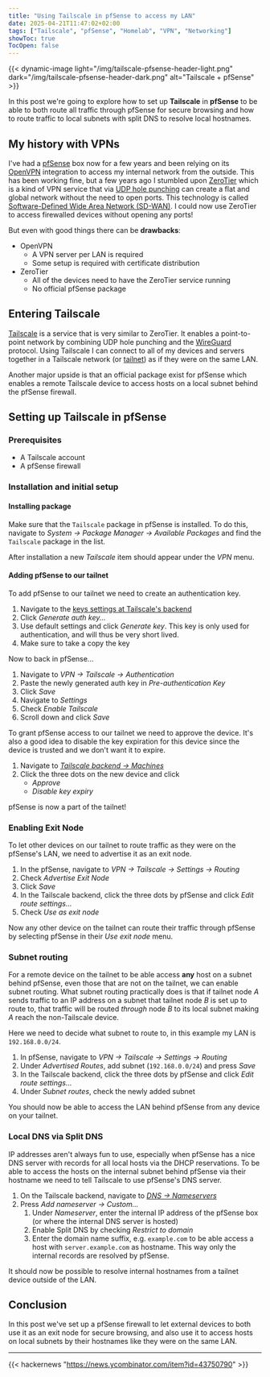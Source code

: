 ```yaml
---
title: "Using Tailscale in pfSense to access my LAN"
date: 2025-04-21T11:47:02+02:00
tags: ["Tailscale", "pfSense", "Homelab", "VPN", "Networking"]
showToc: true
TocOpen: false
---
```


{{< dynamic-image light="/img/tailscale-pfsense-header-light.png" dark="/img/tailscale-pfsense-header-dark.png" alt="Tailscale + pfSense" >}}

In this post we're going to explore how to set up **Tailscale** in **pfSense** to be able to both route all traffic through pfSense for secure browsing and how to route traffic to local subnets with split DNS to resolve local hostnames.


## My history with VPNs

I've had a [pfSense](https://www.pfsense.org/) box now for a few years and been relying on its [OpenVPN](https://en.wikipedia.org/wiki/OpenVPN) integration to access my internal network from the outside. This has been working fine, but a few years ago I stumbled upon [ZeroTier](https://www.zerotier.com/) which is a kind of VPN service that via [UDP hole punching](https://en.wikipedia.org/wiki/UDP_hole_punching) can create a flat and global network without the need to open ports. This technology is called [Software-Defined Wide Area Network (SD-WAN)](https://en.wikipedia.org/wiki/SD-WAN). I could now use ZeroTier to access firewalled devices without opening any ports!

But even with good things there can be **drawbacks**:

- OpenVPN
  - A VPN server per LAN is required
  - Some setup is required with certificate distribution
- ZeroTier
  - All of the devices need to have the ZeroTier service running
  - No official pfSense package


## Entering Tailscale

[Tailscale](https://tailscale.com/) is a service that is very similar to ZeroTier. It enables a point-to-point network by combining UDP hole punching and the [WireGuard](https://www.wireguard.com/) protocol. Using Tailscale I can connect to all of my devices and servers together in a Tailscale network (or [tailnet](https://tailscale.com/kb/1136/tailnet)) as if they were on the same LAN.

Another major upside is that an official package exist for pfSense which enables a remote Tailscale device to access hosts on a local subnet behind the pfSense firewall.


## Setting up Tailscale in pfSense

### Prerequisites

- A Tailscale account
- A pfSense firewall

### Installation and initial setup

#### Installing package

Make sure that the `Tailscale` package in pfSense is installed. To do this, navigate to *System -> Package Manager -> Available Packages* and find the `Tailscale` package in the list.

After installation a new *Tailscale* item should appear under the *VPN* menu.


#### Adding pfSense to our tailnet

To add pfSense to our tailnet we need to create an authentication key.

1. Navigate to the [keys settings at Tailscale's backend](https://login.tailscale.com/admin/settings/keys)
2. Click *Generate auth key...*
3. Use default settings and click *Generate key*. This key is only used for authentication, and will thus be very short lived.
4. Make sure to take a copy the key

Now to back in pfSense...

1. Navigate to *VPN -> Tailscale -> Authentication*
2. Paste the newly generated auth key in *Pre-authentication Key*
3. Click *Save*
4. Navigate to *Settings*
5. Check *Enable Tailscale*
6. Scroll down and click *Save*

To grant pfSense access to our tailnet we need to approve the device. It's also a good idea to disable the key expiration for this device since the device is trusted and we don't want it to expire.

1. Navigate to [*Tailscale backend -> Machines*](https://login.tailscale.com/admin/machines)
2. Click the three dots on the new device and click
    - *Approve*
    - *Disable key expiry*

pfSense is now a part of the tailnet!


### Enabling Exit Node

To let other devices on our tailnet to route traffic as they were on the pfSense's LAN, we need to advertise it as an exit node.

1. In the pfSense, navigate to *VPN -> Tailscale -> Settings -> Routing*
2. Check *Advertise Exit Node*
3. Click *Save*
4. In the Tailscale backend, click the three dots by pfSense and click *Edit route settings...*
5. Check *Use as exit node*

Now any other device on the tailnet can route their traffic through pfSense by selecting pfSense in their *Use exit node* menu.


### Subnet routing

For a remote device on the tailnet to be able access **any** host on a subnet behind pfSense, even those that are not on the tailnet, we can enable subnet routing.
What subnet routing practically does is that if tailnet node *A* sends traffic to an IP address on a subnet that tailnet node *B* is set up to route to, that traffic will be routed *through* node *B* to its local subnet making *A* reach the non-Tailscale device.

Here we need to decide what subnet to route to, in this example my LAN is `192.168.0.0/24`.

1. In pfSense, navigate to *VPN -> Tailscale -> Settings -> Routing*
2. Under *Advertised Routes*, add subnet (`192.168.0.0/24`) and press *Save*
3. In the Tailscale backend, click the three dots by pfSense and click *Edit route settings...*
4. Under *Subnet routes*, check the newly added subnet

You should now be able to access the LAN behind pfSense from any device on your tailnet.


### Local DNS via Split DNS

IP addresses aren't always fun to use, especially when pfSense has a nice DNS server with records for all local hosts via the DHCP reservations.
To be able to access the hosts on the internal subnet behind pfSense via their hostname we need to tell Tailscale to use pfSense's DNS server.

1. On the Tailscale backend, navigate to [*DNS -> Nameservers*](https://login.tailscale.com/admin/dns)
2. Press *Add nameserver -> Custom...*
    1. Under *Nameserver*, enter the internal IP address of the pfSense box (or where the internal DNS server is hosted)
    2. Enable Split DNS by checking *Restrict to domain*
    3. Enter the domain name suffix, e.g. `example.com` to be able access a host with `server.example.com` as hostname. This way only the internal records are resolved by pfSense.

It should now be possible to resolve internal hostnames from a tailnet device outside of the LAN.


## Conclusion

In this post we've set up a pfSense firewall to let external devices to both use it as an exit node for secure browsing, and also use it to access hosts on local subnets by their hostnames like they were on the same LAN.

---

{{< hackernews "https://news.ycombinator.com/item?id=43750790" >}}
